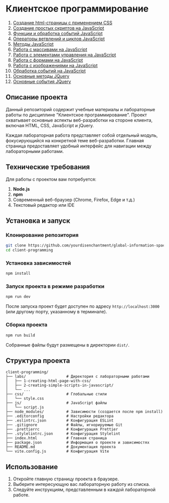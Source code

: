 # Клиентское программирование

1. [Создание html-страницы с применением CSS](labs/1-creating-html-page-with-css)
2. [Создание простых скриптов на JavaScript](labs/2-creating-simple-scripts-in-javascript)
3. [Функции и обработка событий JavaScript](labs/3-functions-and-event-handling-in-javascript)
4. [Операторы ветвлений и циклов JavaScript](labs/4-branching-operators-and-loops-in-javascript)
5. [Методы JavaScript](labs/5-methods-in-javascript)
6. [Работа с массивами на JavaScript](labs/6-working-with-arrays-in-javascript)
7. [Работа с элементами управления на JavaScript](labs/7-working-with-controls-in-javascript)
8. [Работа с формами на JavaScript](labs/8-working-with-forms-in-javascript)
9. [Работа с изображениями на JavaScript](labs/9-working-with-images-in-javascript)
10. [Обработка событий на JavaScript](labs/10-event-handling-in-javascript)
11. [Основные методы JQuery](labs/11-basic-methods-in-jquery)
12. [Основные события JQuery](labs/12-basic-events-in-jquery)

## Описание проекта

Данный репозиторий содержит учебные материалы и лабораторные работы по дисциплине "Клиентское программирование". Проект
охватывает основные аспекты веб-разработки на стороне клиента, включая HTML, CSS, JavaScript и jQuery.

Каждая лабораторная работа представляет собой отдельный модуль, фокусирующийся на конкретной теме веб-разработки.
Главная страница предоставляет удобный интерфейс для навигации между лабораторными работами.

## Технические требования

Для работы с проектом вам потребуется:

1. **Node.js**
2. **npm**
3. Современный веб-браузер (Chrome, Firefox, Edge и т.д.)
4. Текстовый редактор или IDE

## Установка и запуск

### Клонирование репозитория

```bash
git clone https://github.com/yourdisenchantment/global-information-space.git
cd client-programming
```

### Установка зависимостей

```bash
npm install
```

### Запуск проекта в режиме разработки

```bash
npm run dev
```

После запуска проект будет доступен по адресу `http://localhost:3000` (или другому порту, указанному в терминале).

### Сборка проекта

```bash
npm run build
```

Собранные файлы будут размещены в директории `dist/`.

## Структура проекта

```
client-programming/
├── labs/                  # Директория с лабораторными работами
│   ├── 1-creating-html-page-with-css/
│   ├── 2-creating-simple-scripts-in-javascript/
│   └── ...
├── css/                   # Глобальные стили
│   └── style.css
├── js/                    # JavaScript файлы
│   └── script.js
├── node_modules/          # Зависимости (создается после npm install)
├── .editorconfig          # Настройки редактора
├── .eslintrc.json         # Конфигурация ESLint
├── .gitignore             # Файлы, игнорируемые Git
├── .prettierrc            # Конфигурация Prettier
├── .stylelintrc.json      # Конфигурация Stylelint
├── index.html             # Главная страница
├── package.json           # Информация о проекте и зависимостях
├── README.md              # Документация проекта
└── vite.config.js         # Конфигурация Vite
```

## Использование

1. Откройте главную страницу проекта в браузере.
2. Выберите интересующую вас лабораторную работу из списка.
3. Следуйте инструкциям, представленным в каждой лабораторной работе.
